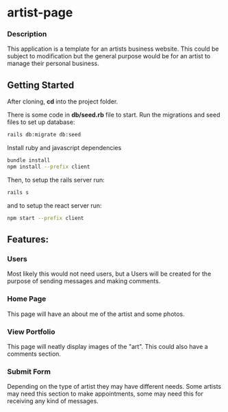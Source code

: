 # artist-page

### Description

This application is a template for an artists business website. This could be subject to modification but the general purpose would be for an artist to manage their personal business.

## Getting Started

After cloning, **cd** into the project folder. 

There is some code in **db/seed.rb** file to start. Run the migrations and seed files to set up database:

```bash
rails db:migrate db:seed
```

Install ruby and javascript dependencies

```bash
bundle install
npm install --prefix client
```
Then, to setup the rails server run:

```bash
rails s
```
and to setup the react server run:

```bash
npm start --prefix client
```

## Features:

### Users

Most likely this would not need users, but a Users will be created for the purpose of sending messages and making comments.


### Home Page

This page will have an about me of the artist and some photos. 

### View Portfolio

This page will neatly display images of the "art". This could also have a comments section.

### Submit Form

Depending on the type of artist they may have different needs. Some artists may need this section to make appointments, some may need this for receiving any kind of messages. 


